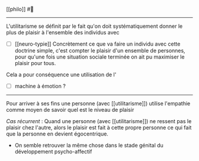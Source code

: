 [[philo]] #🌱 
___
L'utilitarisme se définit par le fait qu'on doit systématiquement donner le plus de plaisir à l'ensemble des individus avec
- [ ] [[neuro-typie]]
Concrètement ce que va faire un individu avec cette doctrine simple, c'est compter le plaisir d'un ensemble de personnes, pour qu'une fois une situation sociale terminée on ait pu maximiser le plaisir pour tous.

Cela a pour conséquence une utilisation de l'
- [ ] machine à émotion ?
---

Pour arriver à ses fins une personne (avec [[utilitarisme]]) utilise l'empathie comme moyen de savoir quel est le niveau de plaisir

*Cas récurrent* : Quand une personne (avec [[utilitarisme]])
ne ressent pas le plaisir chez l'autre, alors le plaisir est fait à cette propre personne ce qui fait que la personne en devient égocentrique.

- On semble retrouver la même chose dans le stade génital du développement psycho-affectif